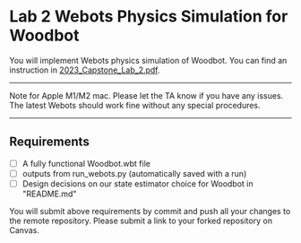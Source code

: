 # Lab 2 Webots Physics Simulation for Woodbot
You will implement Webots physics simulation of Woodbot.
You can find an instruction in [2023_Capstone_Lab_2.pdf](2023_Capstone_Lab_2.pdf).

***
Note for Apple M1/M2 mac. 
Please let the TA know if you have any issues. The latest Webots should work fine without any special procedures.
***

## Requirements
- [ ] A fully functional Woodbot.wbt file 
- [ ] outputs from run_webots.py (automatically saved with a run)
- [ ] Design decisions on our state estimator choice for Woodbot in "README.md"

You will submit above requirements by commit and push all your changes to the remote repository. 
Please submit a link to your forked repository on Canvas.
